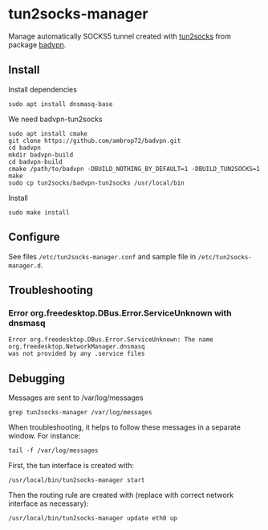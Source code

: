 # tun2socks-manager
Manage automatically SOCKS5 tunnel created with [tun2socks](https://github.com/ambrop72/badvpn/wiki/Tun2socks) from package [badvpn](https://github.com/ambrop72/badvpn).

## Install

Install dependencies

    sudo apt install dnsmasq-base

We need badvpn-tun2socks

    sudo apt install cmake
    git clone https://github.com/ambrop72/badvpn.git
    cd badvpn
    mkdir badvpn-build
    cd badvpn-build
    cmake /path/to/badvpn -DBUILD_NOTHING_BY_DEFAULT=1 -DBUILD_TUN2SOCKS=1
    make
    sudo cp tun2socks/badvpn-tun2socks /usr/local/bin

Install

    sudo make install

## Configure

See files `/etc/tun2socks-manager.conf` and sample file in `/etc/tun2socks-manager.d`.

## Troubleshooting

### Error org.freedesktop.DBus.Error.ServiceUnknown with dnsmasq

    Error org.freedesktop.DBus.Error.ServiceUnknown: The name org.freedesktop.NetworkManager.dnsmasq
    was not provided by any .service files

## Debugging
Messages are sent to /var/log/messages


    grep tun2socks-manager /var/log/messages


When troubleshooting, it helps to follow these messages in a separate window. For instance:

    tail -f /var/log/messages

First, the tun interface is created with:

    /usr/local/bin/tun2socks-manager start

Then the routing rule are created with (replace with correct network interface as necessary):

    /usr/local/bin/tun2socks-manager update eth0 up
